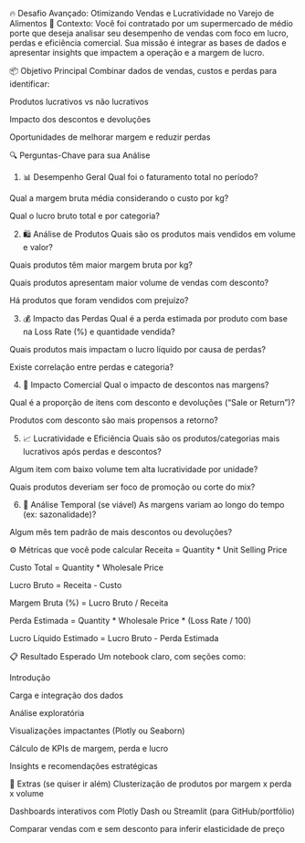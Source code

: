 🔥 Desafio Avançado: Otimizando Vendas e Lucratividade no Varejo de Alimentos
📌 Contexto:
Você foi contratado por um supermercado de médio porte que deseja analisar seu desempenho de vendas com foco em lucro, perdas e eficiência comercial. Sua missão é integrar as bases de dados e apresentar insights que impactem a operação e a margem de lucro.

📦 Objetivo Principal
Combinar dados de vendas, custos e perdas para identificar:

Produtos lucrativos vs não lucrativos

Impacto dos descontos e devoluções

Oportunidades de melhorar margem e reduzir perdas

🔍 Perguntas-Chave para sua Análise
1. 📊 Desempenho Geral
Qual foi o faturamento total no período?

Qual a margem bruta média considerando o custo por kg?

Qual o lucro bruto total e por categoria?

2. 🛍️ Análise de Produtos
Quais são os produtos mais vendidos em volume e valor?

Quais produtos têm maior margem bruta por kg?

Quais produtos apresentam maior volume de vendas com desconto?

Há produtos que foram vendidos com prejuízo?

3. 💰 Impacto das Perdas
Qual é a perda estimada por produto com base na Loss Rate (%) e quantidade vendida?

Quais produtos mais impactam o lucro líquido por causa de perdas?

Existe correlação entre perdas e categoria?

4. 🧾 Impacto Comercial
Qual o impacto de descontos nas margens?

Qual é a proporção de itens com desconto e devoluções (“Sale or Return”)?

Produtos com desconto são mais propensos a retorno?

5. 📈 Lucratividade e Eficiência
Quais são os produtos/categorias mais lucrativos após perdas e descontos?

Algum item com baixo volume tem alta lucratividade por unidade?

Quais produtos deveriam ser foco de promoção ou corte do mix?

6. 📅 Análise Temporal (se viável)
As margens variam ao longo do tempo (ex: sazonalidade)?

Algum mês tem padrão de mais descontos ou devoluções?

⚙️ Métricas que você pode calcular
Receita = Quantity * Unit Selling Price

Custo Total = Quantity * Wholesale Price

Lucro Bruto = Receita - Custo

Margem Bruta (%) = Lucro Bruto / Receita

Perda Estimada = Quantity * Wholesale Price * (Loss Rate / 100)

Lucro Líquido Estimado = Lucro Bruto - Perda Estimada

📋 Resultado Esperado
Um notebook claro, com seções como:

Introdução

Carga e integração dos dados

Análise exploratória

Visualizações impactantes (Plotly ou Seaborn)

Cálculo de KPIs de margem, perda e lucro

Insights e recomendações estratégicas

🧪 Extras (se quiser ir além)
Clusterização de produtos por margem x perda x volume

Dashboards interativos com Plotly Dash ou Streamlit (para GitHub/portfólio)

Comparar vendas com e sem desconto para inferir elasticidade de preço